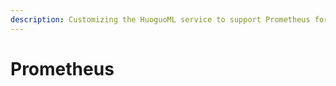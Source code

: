 ```yaml
---
description: Customizing the HuoguoML service to support Prometheus for monitoring
---
```


# Prometheus

